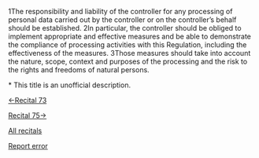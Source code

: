 
1The responsibility and liability of the controller for any processing of personal data carried out by the controller or on the controller’s behalf should be established. 2In particular, the controller should be obliged to implement appropriate and effective measures and be able to demonstrate the compliance of processing activities with this Regulation, including the effectiveness of the measures. 3Those measures should take into account the nature, scope, context and purposes of the processing and the risk to the rights and freedoms of natural persons.


\* This title is an unofficial description.




[←Recital 73](https://gdpr-info.eu/recitals/no-73/ "73 - Restrictions of Rights and Principles")


[Recital 75→](https://gdpr-info.eu/recitals/no-75/ "75 - Risks to the Rights and Freedoms of Natural Persons")


[All recitals](https://gdpr-info.eu/recitals/)

[Report error](https://gdpr-info.eu/gf/?TB_iframe=true&height=306 "Your message")

